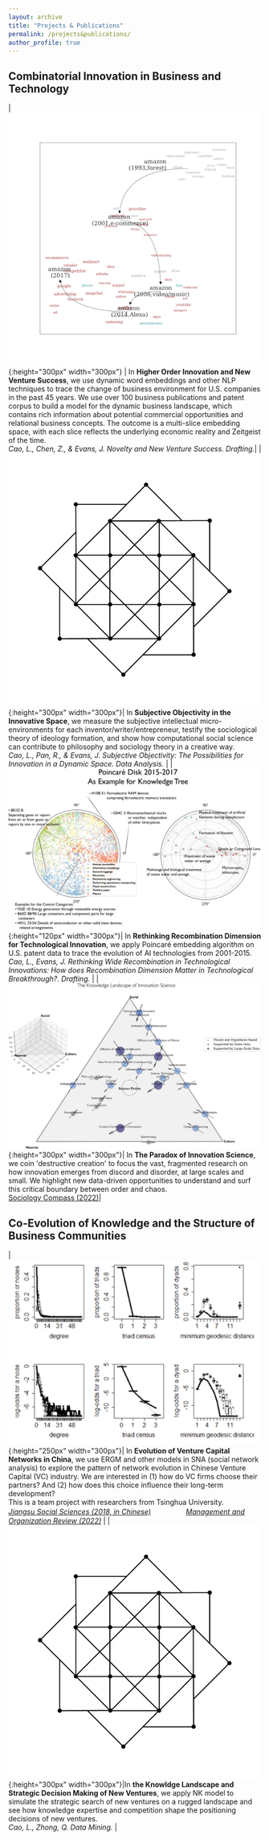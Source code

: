 ```yaml
---
layout: archive
title: "Projects & Publications"
permalink: /projects&publications/
author_profile: true
---
```


Combinatorial Innovation in Business and Technology
------

|  <img width=300/>![amazon2](amazon2.png){:height="300px" width="300px"} | In <strong>Higher Order Innovation and New Venture Success</strong>, we use dynamic word embeddings and other NLP techniques to trace the change of business environment for U.S. companies in the past 45 years. We use over 100 business publications and patent corpus to build a model for the dynamic business landscape, which contains rich information about potential commercial opportunities and relational business concepts. The outcome is a multi-slice embedding space, with each slice reflects the underlying economic reality and Zeitgeist of the time.<br>*Cao, L., Chen, Z., & Evans, J. Novelty and New Venture Success. Drafting.*| 
| ![geometry](geometry.png){:height="300px" width="300px"}| In <strong>Subjective Objectivity in the Innovative Space</strong>, we measure the subjective intellectual micro-environments for each inventor/writer/entrepreneur, testify the sociological theory of ideology formation, and show how computational social science can contribute to philosophy and sociology theory in a creative way. <br>*Cao, L., Pan, R., & Evans, J. Subjective Objectivity: The Possibilities for Innovation in a Dynamic Space. Data Analysis.* | 
| ![poincare](poincare.png){:height="120px" width="300px"}| In <strong>Rethinking Recombination Dimension for Technological Innovation</strong>, we apply Poincaré embedding algorithm on U.S. patent data to trace the evolution of AI technologies from 2001-2015. <br>*Cao, L., Evans, J. Rethinking Wide Recombination in Technological Innovations: How does Recombination Dimension Matter in Technological Breakthrough?. Drafting.* | 
| ![triangle](triangle.jpg){:height="300px" width="300px"}| In <strong>The Paradox of Innovation Science</strong>, we coin 'destructive creation' to focus the vast, fragmented research on how innovation emerges from discord and disorder, at large scales and small. We highlight new data-driven opportunities to understand and surf this critical boundary between order and chaos. <br>[Sociology Compass (2022)](https://compass.onlinelibrary.wiley.com/doi/full/10.1111/soc4.13043)| 


Co-Evolution of Knowledge and the Structure of Business Communities
------

|  <img width=150/>![ERGM2](ERGM2.png){:height="250px" width="300px"}| In <strong> Evolution of Venture Capital Networks in China</strong>, we use ERGM and other models in SNA (social network analysis) to explore the pattern of network evolution in Chinese Venture Capital (VC) industry. We are interested in (1) how do VC firms choose their partners? And (2) how does this choice influence their long-term development? <br> This is a team project with researchers from Tsinghua University. <br> *[Jiangsu Social Sciences (2018, in Chinese)](http://socialbigdata.cn/css/team/doc/luo/%E5%B5%8C%E5%85%A5%E6%80%A7%E5%A6%82%E4%BD%95%E5%BD%B1%E5%93%8DVC%E9%97%B4%E7%9A%84%E8%81%94%E5%90%88%E6%8A%95%E8%B5%84_%E7%BD%97%E5%AE%B6%E5%BE%B7.pdf)* 　&nbsp; 　&nbsp; 　&nbsp; *[Management and Organization Review (2022)](https://www.cambridge.org/core/journals/management-and-organization-review/article/how-venture-capital-firms-choose-syndication-partners-the-moderating-effects-of-institutional-uncertainty-and-investment-preference/890DDCFD04F3EF14BB350ED1602193CF)* |
| ![geometry](geometry.png){:height="300px" width="300px"}|In <strong>the Knowldge Landscape and Strategic Decision Making of New Ventures</strong>, we apply NK model to simulate the strategic search of new ventures on a rugged landscape and see how knowledge expertise and competition shape the positioning decisions of new ventures.<br> *Cao, L., Zhong, Q. Data Mining.* | 